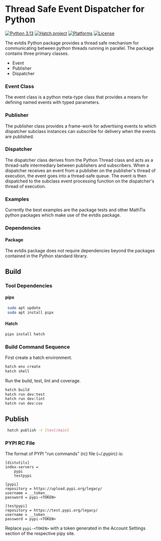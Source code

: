 # Thread Safe Event Dispatcher for Python
[![Python 3.13](https://img.shields.io/badge/Python-3.13-blue?logo=python)]()
[![Hatch project](https://img.shields.io/badge/%F0%9F%A5%9A-Hatch-4051b5.svg)](https://github.com/pypa/hatch)
[![Platforms](https://img.shields.io/badge/Windows%20%7C%20Linux-supported-green.svg)]()
[![License](https://img.shields.io/badge/license-MIT-orange.svg)](LICENSE)

The evtdis Python package provides a thread safe mechanism for communicating
between python threads running in parallel. The package contains three primary
classes.
* Event
* Publisher
* Dispatcher

### Event Class
The event class is a python meta-type class that provides a means for
defining named events with typed parameters.

### Publisher
The publisher class provides a frame-work for advertising events to which
dispatcher subclass instances can subscribe for delivery when the events
are published.

### Dispatcher
The dispatcher class derives from the Python Thread class and acts as a
thread-safe intermediary between publishers and subscribers.
When a dispatcher receives an event from a publisher on the publisher's
thread of execution, the event goes into a thread-safe queue. The event is
then dispatched to the subclass event processing function on the dispatcher's
thread of execution.

### Examples
Currently the best examples are the package tests and other MathTix python
packages which make use of the evtdis package.

### Dependencies
#### Package
The evtdis package does not require dependencies beyond the packages contained
in the Python standard library.

## Build
### Tool Dependencies
#### pipx
``` bash
 sudo apt update
 sudo apt install pipx
```
#### Hatch
``` bash
pipx install hatch
```
### Build Command Sequence
First create a hatch environment.
``` bash
hatch env create
hatch shell
```
Run the build, test, lint and coverage.
``` bash
hatch build
hatch run dev:test
hatch run dev:lint
hatch run dev:cov
```

## Publish
<!-- pipx run twine upload --repository testpypi dist/* -->
``` bash
 hatch publish -r [test/main]
```

### PYPI RC File
The format of PYPI "run commands" (rc) file (~/.pypirc) is:
```
[distutils]
index-servers =
    pypi
    testpypi

[pypi]
repository = https://upload.pypi.org/legacy/
username = __token__
password = pypi-<TOKEN>

[testpypi]
repository = https://test.pypi.org/legacy/
username = __token__
password = pypi-<TOKEN>
```
Replace `pypi-<TOKEN>` with a token generated in the Account Settings section of the respective pipy site.

<!--
```bash
 python -m twine check dist/*
 python -m twine upload --repository testpypi dist/*
```
-->

